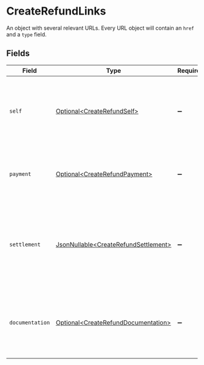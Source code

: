 # CreateRefundLinks

An object with several relevant URLs. Every URL object will contain an `href` and a `type` field.


## Fields

| Field                                                                                                                       | Type                                                                                                                        | Required                                                                                                                    | Description                                                                                                                 |
| --------------------------------------------------------------------------------------------------------------------------- | --------------------------------------------------------------------------------------------------------------------------- | --------------------------------------------------------------------------------------------------------------------------- | --------------------------------------------------------------------------------------------------------------------------- |
| `self`                                                                                                                      | [Optional\<CreateRefundSelf>](../../models/operations/CreateRefundSelf.md)                                                  | :heavy_minus_sign:                                                                                                          | In v2 endpoints, URLs are commonly represented as objects with an `href` and `type` field.                                  |
| `payment`                                                                                                                   | [Optional\<CreateRefundPayment>](../../models/operations/CreateRefundPayment.md)                                            | :heavy_minus_sign:                                                                                                          | The API resource URL of the [payment](get-payment) that this refund belongs to.                                             |
| `settlement`                                                                                                                | [JsonNullable\<CreateRefundSettlement>](../../models/operations/CreateRefundSettlement.md)                                  | :heavy_minus_sign:                                                                                                          | The API resource URL of the [settlement](get-settlement) this refund has been settled with. Not present if not<br/>yet settled. |
| `documentation`                                                                                                             | [Optional\<CreateRefundDocumentation>](../../models/operations/CreateRefundDocumentation.md)                                | :heavy_minus_sign:                                                                                                          | In v2 endpoints, URLs are commonly represented as objects with an `href` and `type` field.                                  |